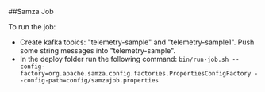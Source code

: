 ##Samza Job

To run the job:
 - Create kafka topics: "telemetry-sample" and "telemetry-sample1". Push some string messages into "telemetry-sample".
 - In the deploy folder run the following command:
 ```bin/run-job.sh --config-factory=org.apache.samza.config.factories.PropertiesConfigFactory --config-path=config/samzajob.properties```
